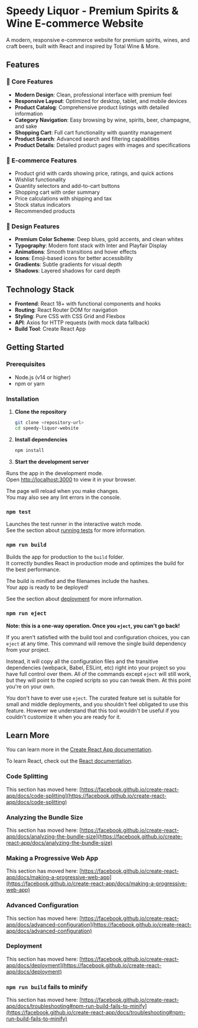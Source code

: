# Speedy Liquor - Premium Spirits & Wine E-commerce Website

A modern, responsive e-commerce website for premium spirits, wines, and craft beers, built with React and inspired by Total Wine & More.

## Features

### 🎯 Core Features
- **Modern Design**: Clean, professional interface with premium feel
- **Responsive Layout**: Optimized for desktop, tablet, and mobile devices
- **Product Catalog**: Comprehensive product listings with detailed information
- **Category Navigation**: Easy browsing by wine, spirits, beer, champagne, and sake
- **Shopping Cart**: Full cart functionality with quantity management
- **Product Search**: Advanced search and filtering capabilities
- **Product Details**: Detailed product pages with images and specifications

### 🛒 E-commerce Features
- Product grid with cards showing price, ratings, and quick actions
- Wishlist functionality
- Quantity selectors and add-to-cart buttons
- Shopping cart with order summary
- Price calculations with shipping and tax
- Stock status indicators
- Recommended products

### 🎨 Design Features
- **Premium Color Scheme**: Deep blues, gold accents, and clean whites
- **Typography**: Modern font stack with Inter and Playfair Display
- **Animations**: Smooth transitions and hover effects
- **Icons**: Emoji-based icons for better accessibility
- **Gradients**: Subtle gradients for visual depth
- **Shadows**: Layered shadows for card depth

## Technology Stack

- **Frontend**: React 18+ with functional components and hooks
- **Routing**: React Router DOM for navigation
- **Styling**: Pure CSS with CSS Grid and Flexbox
- **API**: Axios for HTTP requests (with mock data fallback)
- **Build Tool**: Create React App

## Getting Started

### Prerequisites
- Node.js (v14 or higher)
- npm or yarn

### Installation

1. **Clone the repository**
   ```bash
   git clone <repository-url>
   cd speedy-liquor-website
   ```

2. **Install dependencies**
   ```bash
   npm install
   ```

3. **Start the development server**

Runs the app in the development mode.\
Open [http://localhost:3000](http://localhost:3000) to view it in your browser.

The page will reload when you make changes.\
You may also see any lint errors in the console.

### `npm test`

Launches the test runner in the interactive watch mode.\
See the section about [running tests](https://facebook.github.io/create-react-app/docs/running-tests) for more information.

### `npm run build`

Builds the app for production to the `build` folder.\
It correctly bundles React in production mode and optimizes the build for the best performance.

The build is minified and the filenames include the hashes.\
Your app is ready to be deployed!

See the section about [deployment](https://facebook.github.io/create-react-app/docs/deployment) for more information.

### `npm run eject`

**Note: this is a one-way operation. Once you `eject`, you can't go back!**

If you aren't satisfied with the build tool and configuration choices, you can `eject` at any time. This command will remove the single build dependency from your project.

Instead, it will copy all the configuration files and the transitive dependencies (webpack, Babel, ESLint, etc) right into your project so you have full control over them. All of the commands except `eject` will still work, but they will point to the copied scripts so you can tweak them. At this point you're on your own.

You don't have to ever use `eject`. The curated feature set is suitable for small and middle deployments, and you shouldn't feel obligated to use this feature. However we understand that this tool wouldn't be useful if you couldn't customize it when you are ready for it.

## Learn More

You can learn more in the [Create React App documentation](https://facebook.github.io/create-react-app/docs/getting-started).

To learn React, check out the [React documentation](https://reactjs.org/).

### Code Splitting

This section has moved here: [https://facebook.github.io/create-react-app/docs/code-splitting](https://facebook.github.io/create-react-app/docs/code-splitting)

### Analyzing the Bundle Size

This section has moved here: [https://facebook.github.io/create-react-app/docs/analyzing-the-bundle-size](https://facebook.github.io/create-react-app/docs/analyzing-the-bundle-size)

### Making a Progressive Web App

This section has moved here: [https://facebook.github.io/create-react-app/docs/making-a-progressive-web-app](https://facebook.github.io/create-react-app/docs/making-a-progressive-web-app)

### Advanced Configuration

This section has moved here: [https://facebook.github.io/create-react-app/docs/advanced-configuration](https://facebook.github.io/create-react-app/docs/advanced-configuration)

### Deployment

This section has moved here: [https://facebook.github.io/create-react-app/docs/deployment](https://facebook.github.io/create-react-app/docs/deployment)

### `npm run build` fails to minify

This section has moved here: [https://facebook.github.io/create-react-app/docs/troubleshooting#npm-run-build-fails-to-minify](https://facebook.github.io/create-react-app/docs/troubleshooting#npm-run-build-fails-to-minify)
